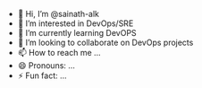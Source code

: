 - 👋 Hi, I’m @sainath-alk
- 👀 I’m interested in DevOps/SRE
- 🌱 I’m currently learning DevOPS
- 💞️ I’m looking to collaborate on DevOps projects
- 📫 How to reach me ...
- 😄 Pronouns: ...
- ⚡ Fun fact: ...

<!---
sainath-alk/sainath-alk is a ✨ special ✨ repository because its `README.md` (this file) appears on your GitHub profile.
You can click the Preview link to take a look at your changes.
--->
